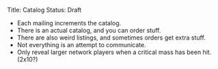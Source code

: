 Title: Catalog
Status: Draft


- Each mailing increments the catalog.
- There is an actual catalog, and you can order stuff.
- There are also weird listings, and sometimes orders get extra stuff.
- Not everything is an attempt to communicate.
- Only reveal larger network players when a critical mass has been hit. (2x10?)

